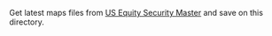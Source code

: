 Get latest maps files from [US Equity Security Master](https://www.quantconnect.com/datasets/quantconnect-us-equity-security-master) and save on this directory.